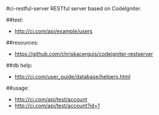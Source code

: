 #ci-restful-server
RESTful server based on CodeIgniter.

##test:
+ http://ci.com/api/example/users

##resources:
+ https://github.com/chriskacerguis/codeigniter-restserver

##db help:
+ http://ci.com/user_guide/database/helpers.html

##usage:
+ http://ci.com/api/test/account
+ http://ci.com/api/test/account?id=1

